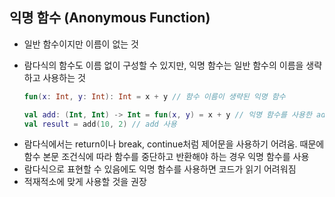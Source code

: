 ## 익명 함수 (Anonymous Function) 

- 일반 함수이지만 이름이 없는 것

- 람다식의 함수도 이름 없이 구성할 수 있지만, 익명 함수는 일반 함수의 이름을 생략하고 사용하는 것

  ```kotlin
  fun(x: Int, y: Int): Int = x + y // 함수 이름이 생략된 익명 함수
  
  val add: (Int, Int) -> Int = fun(x, y) = x + y // 익명 함수를 사용한 add 선언
  val result = add(10, 2) // add 사용
  ```

* 람다식에서는 return이나 break, continue처럼 제어문을 사용하기 어려움. 때문에 함수 본문 조건식에 따라 함수를 중단하고 반환해야 하는 경우 익명 함수를 사용
* 람다식으로 표현할 수 있음에도 익명 함수를 사용하면 코드가 읽기 어려워짐
* 적재적소에 맞게 사용할 것을 권장